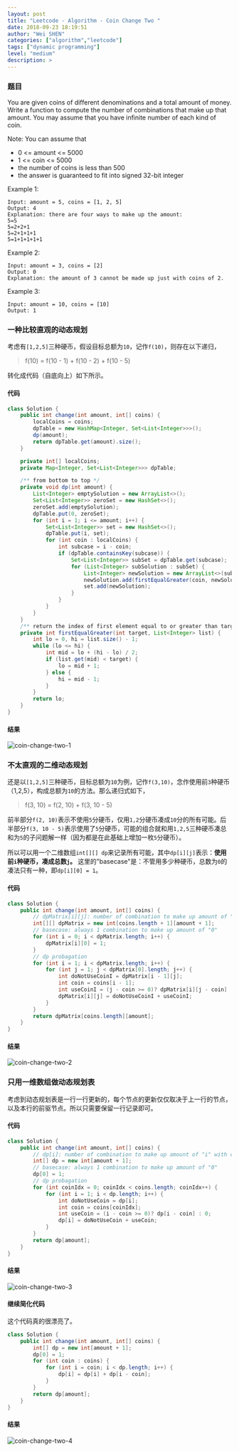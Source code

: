 ```yaml
---
layout: post
title: "Leetcode - Algorithm - Coin Change Two "
date: 2018-09-23 18:19:51
author: "Wei SHEN"
categories: ["algorithm","leetcode"]
tags: ["dynamic programming"]
level: "medium"
description: >
---
```


### 题目
You are given coins of different denominations and a total amount of money. Write a function to compute the number of combinations that make up that amount. You may assume that you have infinite number of each kind of coin.

Note: You can assume that
* 0 <= amount <= 5000
* 1 <= coin <= 5000
* the number of coins is less than 500
* the answer is guaranteed to fit into signed 32-bit integer

Example 1:
```
Input: amount = 5, coins = [1, 2, 5]
Output: 4
Explanation: there are four ways to make up the amount:
5=5
5=2+2+1
5=2+1+1+1
5=1+1+1+1+1
```

Example 2:
```
Input: amount = 3, coins = [2]
Output: 0
Explanation: the amount of 3 cannot be made up just with coins of 2.
```

Example 3:
```
Input: amount = 10, coins = [10]
Output: 1
```


### 一种比较直观的动态规划
考虑有`[1,2,5]`三种硬币，假设目标总额为`10`，记作`f(10)`，则存在以下递归，
> f(10) = f(10 - 1) + f(10 - 2) + f(10 - 5)

转化成代码（自底向上）如下所示。

#### 代码
```java
class Solution {
    public int change(int amount, int[] coins) {
        localCoins = coins;
        dpTable = new HashMap<Integer, Set<List<Integer>>>();
        dp(amount);
        return dpTable.get(amount).size();
    }

    private int[] localCoins;
    private Map<Integer, Set<List<Integer>>> dpTable;

    /** from bottom to top */
    private void dp(int amount) {
        List<Integer> emptySolution = new ArrayList<>();
        Set<List<Integer>> zeroSet = new HashSet<>();
        zeroSet.add(emptySolution);
        dpTable.put(0, zeroSet);
        for (int i = 1; i <= amount; i++) {
            Set<List<Integer>> set = new HashSet<>();
            dpTable.put(i, set);
            for (int coin : localCoins) {
                int subcase = i - coin;
                if (dpTable.containsKey(subcase)) {
                    Set<List<Integer>> subSet = dpTable.get(subcase);
                    for (List<Integer> subSolution : subSet) {
                        List<Integer> newSolution = new ArrayList<>(subSolution);
                        newSolution.add(firstEqualGreater(coin, newSolution), coin);
                        set.add(newSolution);
                    }
                }
            }
        }
    }
    /** return the index of first element equal to or greater than target value */
    private int firstEqualGreater(int target, List<Integer> list) {
        int lo = 0, hi = list.size() - 1;
        while (lo <= hi) {
            int mid = lo + (hi - lo) / 2;
            if (list.get(mid) < target) {
                lo = mid + 1;
            } else {
                hi = mid - 1;
            }
        }
        return lo;
    }
}
```

#### 结果
![coin-change-two-1](/images/leetcode/coin-change-two-1.png)


### 不太直观的二维动态规划
还是以`[1,2,5]`三种硬币，目标总额为`10`为例，记作`f(3,10)`，念作使用前`3`种硬币（1,2,5），构成总额为`10`的方法。那么递归式如下，
> f(3, 10) = f(2, 10) + f(3, 10 - 5)

前半部分`f(2, 10)`表示不使用`5`分硬币，仅用`1,2`分硬币凑成`10`分的所有可能。后半部分`f(3, 10 - 5)`表示使用了`5`分硬币，可能的组合就和用`1,2,5`三种硬币凑总和为`5`的子问题解一样（因为都是在此基础上增加一枚`5`分硬币）。

所以可以用一个二维数组`int[][] dp`来记录所有可能，其中`dp[i][j]`表示：**使用前`i`种硬币，凑成总数`j`。** 这里的"basecase"是：不管用多少种硬币，总数为`0`的凑法只有一种，即`dp[i][0] = 1`。

#### 代码
```java
class Solution {
    public int change(int amount, int[] coins) {
        // dpMatrix[i][j]: number of combination to make up amount of "j" with the first "i" types of coin
        int[][] dpMatrix = new int[coins.length + 1][amount + 1];
        // basecase: always 1 combination to make up amount of "0"
        for (int i = 0; i < dpMatrix.length; i++) {
            dpMatrix[i][0] = 1;
        }
        // dp probagation
        for (int i = 1; i < dpMatrix.length; i++) {
            for (int j = 1; j < dpMatrix[0].length; j++) {
                int doNotUseCoinI = dpMatrix[i - 1][j];
                int coin = coins[i - 1];
                int useCoinI = (j - coin >= 0)? dpMatrix[i][j - coin] : 0;
                dpMatrix[i][j] = doNotUseCoinI + useCoinI;
            }
        }
        return dpMatrix[coins.length][amount];
    }
}
```

#### 结果
![coin-change-two-2](/images/leetcode/coin-change-two-2.png)


### 只用一维数组做动态规划表
考虑到动态规划表是一行一行更新的，每个节点的更新仅仅取决于上一行的节点，以及本行的前驱节点。所以只需要保留一行记录即可。

#### 代码
```java
class Solution {
    public int change(int amount, int[] coins) {
        // dp[i]: number of combination to make up amount of "i" with current bag of coins
        int[] dp = new int[amount + 1];
        // basecase: always 1 combination to make up amount of "0"
        dp[0] = 1;
        // dp probagation
        for (int coinIdx = 0; coinIdx < coins.length; coinIdx++) {
            for (int i = 1; i < dp.length; i++) {
                int doNotUseCoin = dp[i];
                int coin = coins[coinIdx];
                int useCoin = (i - coin >= 0)? dp[i - coin] : 0;
                dp[i] = doNotUseCoin + useCoin;
            }
        }
        return dp[amount];
    }
}
```

#### 结果
![coin-change-two-3](/images/leetcode/coin-change-two-3.png)

#### 继续简化代码
这个代码真的很漂亮了。
```java
class Solution {
    public int change(int amount, int[] coins) {
        int[] dp = new int[amount + 1];
        dp[0] = 1;
        for (int coin : coins) {
            for (int i = coin; i < dp.length; i++) {
                dp[i] = dp[i] + dp[i - coin];
            }
        }
        return dp[amount];
    }
}
```

#### 结果
![coin-change-two-4](/images/leetcode/coin-change-two-4.png)
